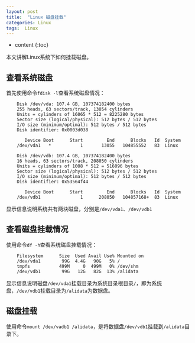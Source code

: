 ```yaml
---
layout: post
title:  "Linux 磁盘挂载"
categories: Linux 
tags:  Linux 
---
```


* content
{:toc}

本文讲解Linux系统下如何挂载磁盘。

## 查看系统磁盘

首先使用命令`fdisk -l`查看系统磁盘情况：

```
    Disk /dev/vda: 107.4 GB, 107374182400 bytes
    255 heads, 63 sectors/track, 13054 cylinders
    Units = cylinders of 16065 * 512 = 8225280 bytes
    Sector size (logical/physical): 512 bytes / 512 bytes
    I/O size (minimum/optimal): 512 bytes / 512 bytes
    Disk identifier: 0x0003d038
    
       Device Boot      Start         End      Blocks   Id  System
    /dev/vda1   *           1       13055   104855552   83  Linux
    
    Disk /dev/vdb: 107.4 GB, 107374182400 bytes
    16 heads, 63 sectors/track, 208050 cylinders
    Units = cylinders of 1008 * 512 = 516096 bytes
    Sector size (logical/physical): 512 bytes / 512 bytes
    I/O size (minimum/optimal): 512 bytes / 512 bytes
    Disk identifier: 0x53564f44
    
       Device Boot      Start         End      Blocks   Id  System
    /dev/vdb1               1      208050   104857168+  83  Linux
```

显示信息说明系统共有两块磁盘，分别是`/dev/vda1`、`/dev/vdb1`

## 查看磁盘挂载情况

使用命令`df -h`查看系统磁盘挂载情况：

```
    Filesystem      Size  Used Avail Use% Mounted on
    /dev/vda1        99G  4.4G   90G   5% /
    tmpfs           499M     0  499M   0% /dev/shm
    /dev/vdb1        99G   12G   82G  13% /alidata

```

显示信息说明磁盘`/dev/vda1`挂载目录为系统目录根目录`/`，即为系统盘，`/dev/vdb1`挂载目录为`/alidata`为数据盘。

## 磁盘挂载

使用命令`mount /dev/vadb1 /alidata`，是将数据盘`/dev/vdb1`挂载到`/alidata`目录下。